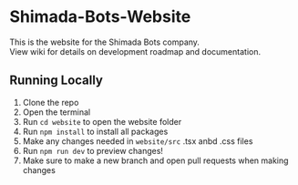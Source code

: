 # Shimada-Bots-Website

This is the website for the Shimada Bots company.\
View wiki for details on development roadmap and documentation.

## Running Locally
1. Clone the repo
2. Open the terminal
3. Run `cd website` to open the website folder
4. Run `npm install` to install all packages
5. Make any changes needed in `website/src` .tsx anbd .css files
6. Run `npm run dev` to preview changes!
7. Make sure to make a new branch and open pull requests when making changes
